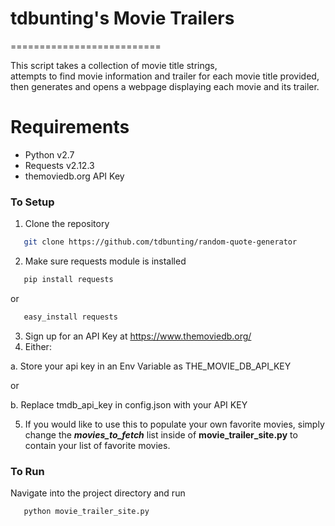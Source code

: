 # tdbunting's Movie Trailers
  ==========================

This script takes a collection of movie title strings,  
attempts to find movie information and trailer for each movie title provided,   
then generates and opens a webpage displaying each movie and its trailer.

# Requirements

- Python v2.7
- Requests v2.12.3
- themoviedb.org API Key


### To Setup

1. Clone the repository  
  ``` bash
     git clone https://github.com/tdbunting/random-quote-generator
  ```
2. Make sure requests module is installed  
  ```bash
     pip install requests
  ```  
  or  
  ```bash
     easy_install requests
  ```
3. Sign up for an API Key at https://www.themoviedb.org/
4. Either:

  a. Store your api key in an Env Variable as THE_MOVIE_DB_API_KEY

  or

  b. Replace tmdb_api_key in config.json with your API KEY

5. If you would like to use this to populate your own favorite movies,
simply change the <i><b>movies_to_fetch</b></i> list inside of <b>movie_trailer_site.py</b> 
to contain your list of favorite movies.

### To Run
  Navigate into the project directory and run
  ```bash
     python movie_trailer_site.py
  ```

